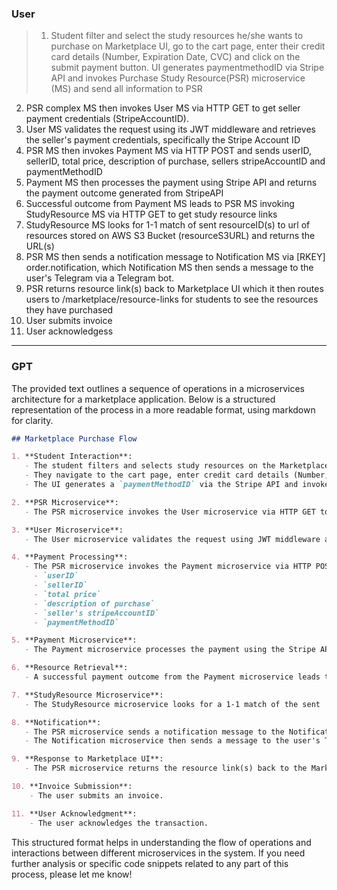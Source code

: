 ### User
> 1.	Student filter and select the study resources he/she wants to purchase on Marketplace UI, go to the cart page, enter their credit card details (Number, Expiration Date, CVC) and click on the submit payment button. UI generates paymentmethodID via Stripe API and invokes Purchase Study Resource(PSR) microservice (MS) and send all information to PSR
2.	PSR complex MS then invokes User MS via HTTP GET to get seller payment credentials (StripeAccountID). 
3.	User MS validates the request using its JWT middleware and retrieves the seller's payment credentials, specifically the Stripe Account ID
4.	PSR MS then invokes Payment MS via HTTP POST and sends userID, sellerID, total price, description of purchase, sellers stripeAccountID and paymentMethodID
5.	Payment MS then processes the payment using Stripe API and returns the payment outcome generated from StripeAPI
6.	Successful outcome from Payment MS leads to PSR MS invoking StudyResource MS via HTTP GET to get study resource links
7.	StudyResource MS looks for 1-1 match of sent resourceID(s) to url of resources stored on AWS S3 Bucket (resourceS3URL) and returns the URL(s)
8.	PSR MS then sends a notification message to Notification MS via [RKEY] order.notification, which Notification MS then sends a message to the user's Telegram via a Telegram bot. 
9.	PSR returns resource link(s) back to Marketplace UI which it then routes users to /marketplace/resource-links for students to see the resources they have purchased
10. User submits invoice
11. User acknowledgess

---
### GPT
The provided text outlines a sequence of operations in a microservices architecture for a marketplace application. Below is a structured representation of the process in a more readable format, using markdown for clarity.

```markdown
## Marketplace Purchase Flow

1. **Student Interaction**:
   - The student filters and selects study resources on the Marketplace UI.
   - They navigate to the cart page, enter credit card details (Number, Expiration Date, CVC), and click the submit payment button.
   - The UI generates a `paymentMethodID` via the Stripe API and invokes the Purchase Study Resource (PSR) microservice, sending all relevant information.

2. **PSR Microservice**:
   - The PSR microservice invokes the User microservice via HTTP GET to retrieve the seller's payment credentials (StripeAccountID).

3. **User Microservice**:
   - The User microservice validates the request using JWT middleware and retrieves the seller's payment credentials, specifically the Stripe Account ID.

4. **Payment Processing**:
   - The PSR microservice invokes the Payment microservice via HTTP POST, sending the following data:
     - `userID`
     - `sellerID`
     - `total price`
     - `description of purchase`
     - `seller's stripeAccountID`
     - `paymentMethodID`

5. **Payment Microservice**:
   - The Payment microservice processes the payment using the Stripe API and returns the payment outcome generated from the Stripe API.

6. **Resource Retrieval**:
   - A successful payment outcome from the Payment microservice leads the PSR microservice to invoke the StudyResource microservice via HTTP GET to retrieve study resource links.

7. **StudyResource Microservice**:
   - The StudyResource microservice looks for a 1-1 match of the sent `resourceID(s)` to the URLs of resources stored in an AWS S3 Bucket (`resourceS3URL`) and returns the URL(s).

8. **Notification**:
   - The PSR microservice sends a notification message to the Notification microservice via `[RKEY] order.notification`.
   - The Notification microservice then sends a message to the user's Telegram via a Telegram bot.

9. **Response to Marketplace UI**:
   - The PSR microservice returns the resource link(s) back to the Marketplace UI, which routes users to `/marketplace/resource-links` for students to view the resources they have purchased.

10. **Invoice Submission**:
    - The user submits an invoice.

11. **User Acknowledgment**:
    - The user acknowledges the transaction.
```

This structured format helps in understanding the flow of operations and interactions between different microservices in the system. If you need further analysis or specific code snippets related to any part of this process, please let me know!
